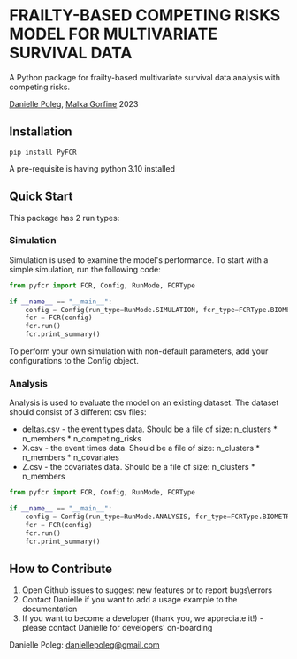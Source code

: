 # FRAILTY-BASED COMPETING RISKS MODEL FOR MULTIVARIATE SURVIVAL DATA 
A Python package for frailty-based multivariate survival data analysis with competing risks.

[Danielle Poleg](https://github.com/DaniellePoleg), [Malka Gorfine](https://www.tau.ac.il/~gorfinem/) 2023

## Installation
```console
pip install PyFCR
```
A pre-requisite is having python 3.10 installed

## Quick Start
This package has 2 run types:
### Simulation
Simulation is used to examine the model's performance. To start with a simple simulation, run the following code:
```python
from pyfcr import FCR, Config, RunMode, FCRType

if __name__ == "__main__":
    config = Config(run_type=RunMode.SIMULATION, fcr_type=FCRType.BIOMETRICS)
    fcr = FCR(config)
    fcr.run()
    fcr.print_summary()

```
To perform your own simulation with non-default parameters, add your configurations to the Config object.

### Analysis
Analysis is used to evaluate the model on an existing dataset. The dataset should consist of 3 different csv files: 
- deltas.csv - the event types data. Should be a file of size: n_clusters * n_members * n_competing_risks
- X.csv - the event times data. Should be a file of size: n_clusters * n_members * n_covariates
- Z.csv - the covariates data. Should be a file of size: n_clusters * n_members

```python
from pyfcr import FCR, Config, RunMode, FCRType

if __name__ == "__main__":
    config = Config(run_type=RunMode.ANALYSIS, fcr_type=FCRType.BIOMETRICS, data_path='<path_to_data_files>')
    fcr = FCR(config)
    fcr.run()
    fcr.print_summary()
```

## How to Contribute
1. Open Github issues to suggest new features or to report bugs\errors
2. Contact Danielle if you want to add a usage example to the documentation 
3. If you want to become a developer (thank you, we appreciate it!) - please contact Danielle for developers' on-boarding 

Danielle Poleg: daniellepoleg@gmail.com
